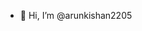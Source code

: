 - 👋 Hi, I’m @arunkishan2205


<!---
arunkishan2205/arunkishan2205 is a ✨ special ✨ repository because its `README.md` (this file) appears on your GitHub profile.
You can click the Preview link to take a look at your changes.
--->
